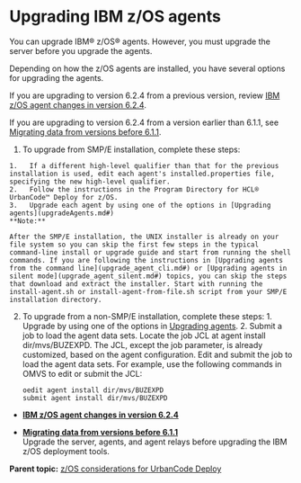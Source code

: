 # Upgrading IBM z/OS agents

You can upgrade IBM® z/OS® agents. However, you must upgrade the server before you upgrade the agents.

Depending on how the z/OS agents are installed, you have several options for upgrading the agents.

If you are upgrading to version 6.2.4 from a previous version, review [IBM z/OS agent changes in version 6.2.4](zOS_624_agent_changes.md#).

If you are upgrading to version 6.2.4 from a version earlier than 6.1.1, see [Migrating data from versions before 6.1.1](migrate_b4_611.md#).

1.   To upgrade from SMP/E installation, complete these steps: 

    1.   If a different high-level qualifier than that for the previous installation is used, edit each agent's installed.properties file, specifying the new high-level qualifier. 
    2.   Follow the instructions in the Program Directory for HCL® UrbanCode™ Deploy for z/OS. 
    3.   Upgrade each agent by using one of the options in [Upgrading agents](upgradeAgents.md#) 
    **Note:** 

    After the SMP/E installation, the UNIX installer is already on your file system so you can skip the first few steps in the typical command-line install or upgrade guide and start from running the shell commands. If you are following the instructions in [Upgrading agents from the command line](upgrade_agent_cli.md#) or [Upgrading agents in silent mode](upgrade_agent_silent.md#) topics, you can skip the steps that download and extract the installer. Start with running the install-agent.sh or install-agent-from-file.sh script from your SMP/E installation directory.

2.   To upgrade from a non-SMP/E installation, complete these steps: 
    1.   Upgrade by using one of the options in [Upgrading agents](upgradeAgents.md#). 
    2.   Submit a job to load the agent data sets. Locate the job JCL at agent install dir/mvs/BUZEXPD. The JCL, except the job parameter, is already customized, based on the agent configuration. Edit and submit the job to load the agent data sets. For example, use the following commands in OMVS to edit or submit the JCL: 

        ```
        oedit agent install dir/mvs/BUZEXPD
        submit agent install dir/mvs/BUZEXPD
        ```


-   **[IBM z/OS agent changes in version 6.2.4](../../com.udeploy.install.doc/topics/zOS_624_agent_changes.md)**  

-   **[Migrating data from versions before 6.1.1](../../com.udeploy.install.doc/topics/migrate_b4_611.md)**  
Upgrade the server, agents, and agent relays before upgrading the IBM z/OS deployment tools.

**Parent topic:** [z/OS considerations for UrbanCode Deploy](../../com.udeploy.doc/topics/zos_ch.md)

